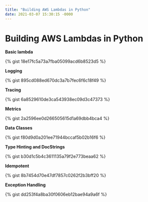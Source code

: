 ```yaml
---
title: "Building AWS Lambdas in Python"
date: 2021-03-07 15:30:15 -0000
---
```


# Building AWS Lambdas in Python

**Basic lambda**

{% gist 18e17fc5a73a7fba05099acd6b8523d5 %}

**Logging**

{% gist 895cd088ed670dc3a7b7fec6f6c18f49 %}

**Tracing**

{% gist 6a8529610de3ca543938ec09d3c47373 %}

**Metrics**

{% gist 2a2596ee0d266505615d1a69dbb4bca4 %}

**Data Classes**

{% gist f80d9d0a201ee71944bccaf5b02b16f6 %}

**Type Hinting and DocStrings**

{% gist b30d1c5b4c3611135a79f2e773beaa62 %}

**Idempotent**

{% gist 8b7454d70e47df7857c0262f2b3bff20 %}

**Exception Handling**

{% gist dd253f4a8ba30f0606eb12bae94a9a6f %}

